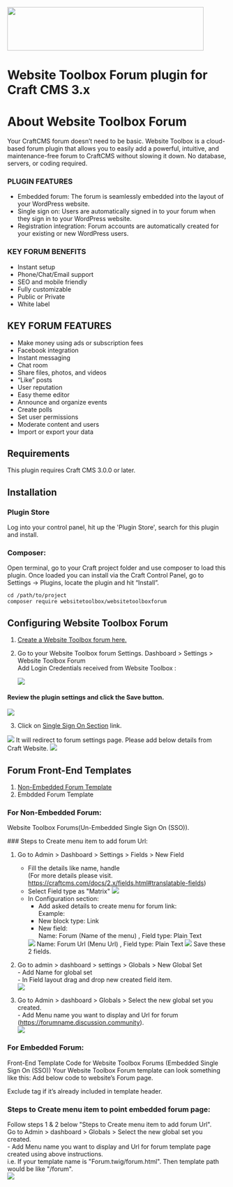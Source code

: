 <p><a href="https://www.websitetoolbox.com/"><img src ="https://github.com/webtoolbox/craftcms-plugin/blob/master/src/wt_logo_blue.svg" width="450" height="100"></a></p> 

# Website Toolbox Forum plugin for Craft CMS 3.x       

# About Website Toolbox Forum  
  Your CraftCMS forum doesn’t need to be basic. Website Toolbox is a cloud-based forum plugin that allows you to easily add a powerful, intuitive, 
  and maintenance-free forum to CraftCMS without slowing it down. No database, servers, or coding required.
  
### PLUGIN FEATURES
* Embedded forum: The forum is seamlessly embedded into the layout of your WordPress website.
* Single sign on: Users are automatically signed in to your forum when they sign in to your WordPress website.
* Registration integration: Forum accounts are automatically created for your existing or new WordPress users.

### KEY FORUM BENEFITS
* Instant setup
* Phone/Chat/Email support
* SEO and mobile friendly
* Fully customizable
* Public or Private
* White label

## KEY FORUM FEATURES
* Make money using ads or subscription fees
* Facebook integration
* Instant messaging
* Chat room
* Share files, photos, and videos
* “Like” posts
* User reputation
* Easy theme editor
* Announce and organize events
* Create polls
* Set user permissions
* Moderate content and users
* Import or export your data

## Requirements
This plugin requires Craft CMS 3.0.0 or later.   
## Installation
	
### Plugin Store  
 Log into your control panel, hit up the 'Plugin Store', search for this plugin and install.
 
### Composer:
Open terminal, go to your Craft project folder and use composer to load this plugin. Once loaded you can install via the Craft Control Panel, go to 
Settings → Plugins, locate the plugin and hit “Install”.

	cd /path/to/project
	composer require websitetoolbox/websitetoolboxforum   

## Configuring Website Toolbox Forum
1.	<a href="https://www.websitetoolbox.com/">Create a Website Toolbox forum here.</a>    
2.	Go to your Website Toolbox forum Settings. Dashboard > Settings > Website Toolbox Forum    
	Add Login Credentials received from Website Toolbox :      
	
	<img src="https://github.com/webtoolbox/craftcms-plugin/blob/master/docs/img/settings.jpg" />
#### Review the plugin settings and click the Save button.       
	
<img src="https://github.com/webtoolbox/craftcms-plugin/blob/master/docs/img/update-settings.jpg" />				
 

3.	Click on <a href='https://www.websitetoolbox.com/tool/members/mb/settings?tab=Single%20Sign%20On'>Single Sign On Section</a> link.       

<img src="https://github.com/webtoolbox/craftcms-plugin/blob/master/docs/img/SSO.png" />
	It will redirect to forum settings page. Please add below details from Craft Website.
<img src="https://github.com/webtoolbox/craftcms-plugin/blob/master/docs/img/SSO-section.png" />

## Forum Front-End Templates
1)	[Non-Embedded Forum Template](#non-embdded) 
2)	Embdded Forum Template
### For Non-Embedded Forum:
Website Toolbox Forums(Un-Embedded Single Sign On (SSO)).
<div id="non-embdded"> ### Steps to Create menu item to add forum Url:</div>

1)	Go to Admin > Dashboard > Settings > Fields > New Field
	- Fill the details like name, handle  
(For more details please visit. https://craftcms.com/docs/2.x/fields.html#translatable-fields)
	- Select Field type as "Matrix" 
			<img src="https://github.com/webtoolbox/craftcms-plugin/blob/master/docs/img/unembedded_menu_step1.png" />  
	- In Configuration section:  	
		- Add asked details to create menu for forum link:  
		Example:  
		- New block type: Link  
		- New field:  
		Name: Forum (Name of the menu) , Field type: Plain Text  
		<img src="https://github.com/webtoolbox/craftcms-plugin/blob/master/docs/img/unembedded_menu_step2-a.png" />  
		Name: Forum Url (Menu Url) , Field type: Plain Text
		<img src="https://github.com/webtoolbox/craftcms-plugin/blob/master/docs/img/unembedded_menu_step2-b.png" />  
		Save these 2 fields.

2)	Go to admin > dashboard > settings > Globals > New Global Set   
		- Add Name for global set       
		- In Field layout drag and drop new created field item.       
		<img src="https://github.com/webtoolbox/craftcms-plugin/blob/master/docs/img/unembedded_menu_step3.png" />

3) 	Go to Admin > dashboard > Globals > Select the new global set you created.      
		- Add Menu name you want to display and Url for forum (https://forumname.discussion.community).      		
		<img src="https://github.com/webtoolbox/craftcms-plugin/blob/master/docs/img/unembedded_menu_step4.png" />  

### For Embedded Forum:
Front-End Template Code for Website Toolbox Forums (Embedded Single Sign On (SSO))
Your Website Toolbox  Forum template can look something like this:
	Add below code to website’s Forum page.
	<body><div id="embedForum"></div></body>
	Exclude <body> tag if it’s already included in template header.
	
### Steps to Create menu item to point embedded forum page:  
Follow steps 1 & 2 below "Steps to Create menu item to add forum Url".  
Go to Admin > dashboard > Globals > Select the new global set you created.      
	- Add Menu name you want to display and Url for forum template page created using above instructions.   
	i.e. If your template name is "Forum.twig/forum.html". Then template path would be like "/forum".     		
	<img src="https://github.com/webtoolbox/craftcms-plugin/blob/master/docs/img/embeddedforum-step1.png" />   

   
